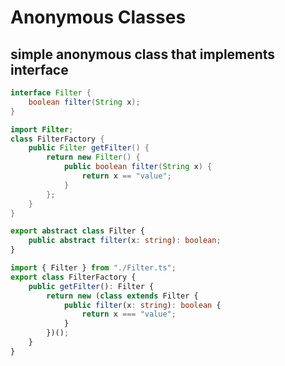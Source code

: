 # Anonymous Classes
## simple anonymous class that implements interface
```java
interface Filter {
    boolean filter(String x);
}
```
```java
import Filter;
class FilterFactory {
    public Filter getFilter() {
        return new Filter() {
            public boolean filter(String x) {
                return x == "value";
            }
        };
    }
}
```
```typescript
export abstract class Filter {
    public abstract filter(x: string): boolean;
}
```
```typescript
import { Filter } from "./Filter.ts";
export class FilterFactory {
    public getFilter(): Filter {
        return new (class extends Filter {
            public filter(x: string): boolean {
                return x === "value";
            }
        })();
    }
}
```
